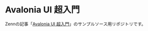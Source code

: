 # Avalonia UI 超入門

Zennの記事「[Avalonia UI 超入門](https://zenn.dev/inuinu/articles/avalonia-ui-for-absolute-beginners)」のサンプルソース用リポジトリです。